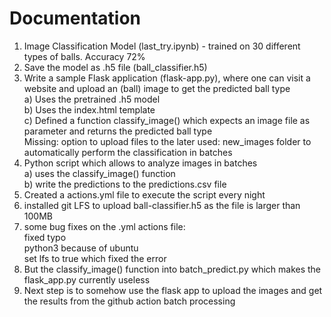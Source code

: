 # Documentation 

1. Image Classification Model (last_try.ipynb) - trained on 30 different types of balls. Accuracy 72%
2. Save the model as .h5 file (ball_classifier.h5)
3. Write a sample Flask application (flask-app.py), where one can visit a website and upload an (ball) image to get the predicted ball type 
 </br> a) Uses the pretrained .h5 model
 </br> b) Uses the index.html template
 </br> c) Defined a function classify_image() which expects an image file as parameter and returns the predicted ball type
 </br> Missing: option to upload files to the later used: new_images folder to automatically perform the classification in batches
4. Python script which allows to analyze images in batches
 </br> a) uses the classify_image() function
 </br> b) write the predictions to the predictions.csv file
5. Created a actions.yml file to execute the script every night
6. installed git LFS to upload ball-classifier.h5 as the file is larger than 100MB
7. some bug fixes on the .yml actions file: 
</br> fixed typo
</br> python3 because of ubuntu
</br> set lfs to true which fixed the error
8. But the classify_image() function into batch_predict.py which makes the flask_app.py currently useless
9. Next step is to somehow use the flask app to upload the images and get the results from the github action batch processing
